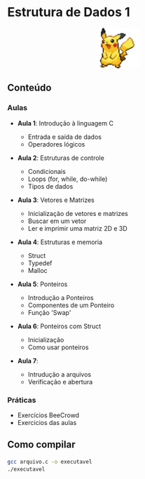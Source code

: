 # Estrutura de Dados 1

<div align="center">
    <img src="https://raw.githubusercontent.com/PokeAPI/sprites/master/sprites/pokemon/versions/generation-v/black-white/animated/25.gif" alt="Pikachu" width="100">
</div>

## Conteúdo

### Aulas

- **Aula 1**: Introdução à linguagem C

  - Entrada e saída de dados
  - Operadores lógicos

- **Aula 2**: Estruturas de controle

  - Condicionais
  - Loops (for, while, do-while)
  - Tipos de dados

- **Aula 3**: Vetores e Matrizes

  - Inicialização de vetores e matrizes
  - Buscar em um vetor
  - Ler e imprimir uma matriz 2D e 3D

- **Aula 4**: Estruturas e memoria

  - Struct
  - Typedef
  - Malloc

- **Aula 5**: Ponteiros

  - Introdução a Ponteiros
  - Componentes de um Ponteiro
  - Função 'Swap'

- **Aula 6**: Ponteiros com Struct
  - Inicialização
  - Como usar ponteiros

- **Aula 7**:
  - Intrudução a arquivos
  - Verificação e abertura

### Práticas

- Exercícios BeeCrowd
- Exercicios das aulas

## Como compilar

```bash
gcc arquivo.c -o executavel
./executavel
```

##
